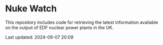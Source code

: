 # Nuke Watch

This repository includes code for retrieving the latest information available on the output of EDF nuclear power plants in the UK.

Last updated: 2024-09-07 20:09